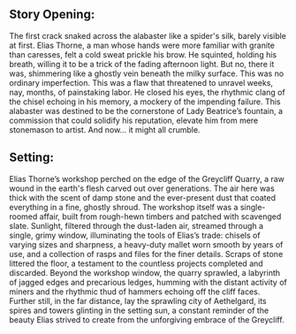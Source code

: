 ## Story Opening:

The first crack snaked across the alabaster like a spider's silk, barely visible at first. Elias Thorne, a man whose hands were more familiar with granite than caresses, felt a cold sweat prickle his brow. He squinted, holding his breath, willing it to be a trick of the fading afternoon light. But no, there it was, shimmering like a ghostly vein beneath the milky surface. This was no ordinary imperfection. This was a flaw that threatened to unravel weeks, nay, months, of painstaking labor. He closed his eyes, the rhythmic clang of the chisel echoing in his memory, a mockery of the impending failure. This alabaster was destined to be the cornerstone of Lady Beatrice’s fountain, a commission that could solidify his reputation, elevate him from mere stonemason to artist. And now… it might all crumble.

## Setting:

Elias Thorne’s workshop perched on the edge of the Greycliff Quarry, a raw wound in the earth's flesh carved out over generations. The air here was thick with the scent of damp stone and the ever-present dust that coated everything in a fine, ghostly shroud. The workshop itself was a single-roomed affair, built from rough-hewn timbers and patched with scavenged slate. Sunlight, filtered through the dust-laden air, streamed through a single, grimy window, illuminating the tools of Elias’s trade: chisels of varying sizes and sharpness, a heavy-duty mallet worn smooth by years of use, and a collection of rasps and files for the finer details. Scraps of stone littered the floor, a testament to the countless projects completed and discarded. Beyond the workshop window, the quarry sprawled, a labyrinth of jagged edges and precarious ledges, humming with the distant activity of miners and the rhythmic thud of hammers echoing off the cliff faces. Further still, in the far distance, lay the sprawling city of Aethelgard, its spires and towers glinting in the setting sun, a constant reminder of the beauty Elias strived to create from the unforgiving embrace of the Greycliff.
